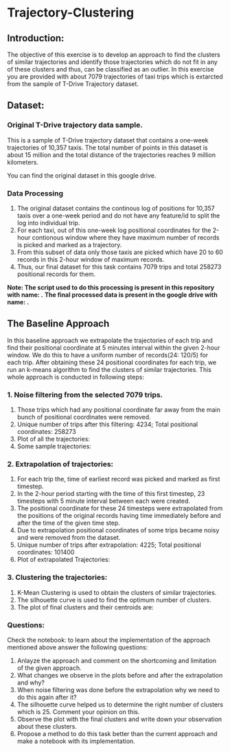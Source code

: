 # Trajectory-Clustering

## Introduction:
The objective of this exercise is to develop an approach to find the clusters of similar trajectories and identify those trajectories which do not fit in any of these clusters and thus, can be classified as an outlier.
In this exercise you are provided with about 7079 trajectories of taxi trips which is extarcted from the sample of T-Drive Trajectory dataset.

## Dataset:
### Original T-Drive trajectory data sample.
This is a sample of T-Drive trajectory dataset that contains a one-week trajectories of 10,357 taxis. The total number of points in this dataset is about 15 million and the total distance of the trajectories reaches 9 million kilometers.

You can find the original dataset in this google drive.

### Data Processing
1. The original dataset contains the continous log of positions for 10,357 taxis over a one-week period and do not have any feature/id to split the log into individual trip.
2. For each taxi, out of this one-week log positional coordinates for the 2-hour contionous window where they have maximum number of records is picked and marked as a trajectory. 
3. From this subset of data only those taxis are picked which have 20 to 60 records in this 2-hour window of maximum records.
4. Thus, our final dataset for this task contains 7079 trips and total 258273 positional records for them.

**Note: The script used to do this processing is present in this repository with name: .**
**The final processed data is present in the google drive with name: .**

## The Baseline Approach
In this baseline approach we extrapolate the trajectories of each trip and find their positional coordinate at 5 minutes interval within the given 2-hour window. We do this to have a uniform number of records(24: 120/5) for each trip. After obtaining these 24 positional coordinates for each trip, we run an k-means algorithm to find the clusters of similar trajectories.
This whole approach is conducted in following steps:

### 1. Noise filtering from the selected 7079 trips.
1. Those trips which had any positional coordinate far away from the main bunch of positional coordinates were removed.
2. Unique number of trips after this filtering: 4234; Total positional coordinates: 258273
3. Plot of all the trajectories:
4. Some sample trajectories:
  
### 2. Extrapolation of trajectories:
1. For each trip the, time of earliest record was picked and marked as first timestep.
2. In the 2-hour period starting with the time of this first timestep, 23 timesteps with 5 minute interval between each were created.
3. The positional coordinate for these 24 timesteps were extrapolated from the positions of the original records having time immediately before and after the time of the given time step.
4. Due to extrapolation positional coordinates of some trips became noisy and were removed from the dataset.
5. Unique number of trips after extrapolation: 4225; Total positional coordinates: 101400
6. Plot of extrapolated Trajectories:


### 3. Clustering the trajectories:
1. K-Mean Clustering is used to obtain the clusters of similar trajectories.
2. The silhouette curve is used to find the optimum  number of clusters.
3. The plot of final clusters and their centroids are:


### Questions:

Check the notebook: to learn about the implementation of the approach mentioned above answer the following questions:

1. Anlayze the approach and comment on the shortcoming and limitation of the given approach.
2. What changes we observe in the plots before and after the extrapolation and why?
3. When noise filtering was done before the extrapolation why we need to do this again after it?
4. The silhouette curve helped us to determine the right number of clusters which is 25. Comment your opinion on this.
5. Observe the plot with the final clusters and write down your observation about these clusters.
6. Propose a method to do this task better than the current approach and make a notebook with its implementation.


